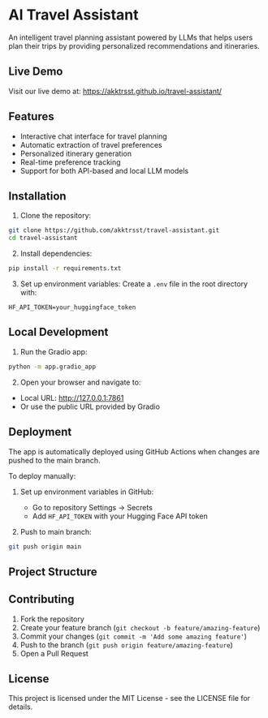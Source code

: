 # AI Travel Assistant

An intelligent travel planning assistant powered by LLMs that helps users plan their trips by providing personalized recommendations and itineraries.

## Live Demo
Visit our live demo at: https://akktrsst.github.io/travel-assistant/

## Features

- Interactive chat interface for travel planning
- Automatic extraction of travel preferences
- Personalized itinerary generation
- Real-time preference tracking
- Support for both API-based and local LLM models

## Installation

1. Clone the repository:
```bash
git clone https://github.com/akktrsst/travel-assistant.git
cd travel-assistant
```

2. Install dependencies:
```bash
pip install -r requirements.txt
```

3. Set up environment variables:
Create a `.env` file in the root directory with:
```env
HF_API_TOKEN=your_huggingface_token
```

## Local Development

1. Run the Gradio app:
```bash
python -m app.gradio_app
```

2. Open your browser and navigate to:
- Local URL: http://127.0.0.1:7861
- Or use the public URL provided by Gradio

## Deployment

The app is automatically deployed using GitHub Actions when changes are pushed to the main branch.

To deploy manually:

1. Set up environment variables in GitHub:
   - Go to repository Settings → Secrets
   - Add `HF_API_TOKEN` with your Hugging Face API token

2. Push to main branch:
```bash
git push origin main
```

## Project Structure

## Contributing

1. Fork the repository
2. Create your feature branch (`git checkout -b feature/amazing-feature`)
3. Commit your changes (`git commit -m 'Add some amazing feature'`)
4. Push to the branch (`git push origin feature/amazing-feature`)
5. Open a Pull Request

## License

This project is licensed under the MIT License - see the LICENSE file for details. 